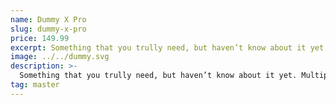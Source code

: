 ```yaml
---
name: Dummy X Pro
slug: dummy-x-pro
price: 149.99
excerpt: Something that you trully need, but haven’t know about it yet
image: ../../dummy.svg
description: >-
  Something that you trully need, but haven’t know about it yet. Multiple winner of Community Awarads.
tag: master
---
```

